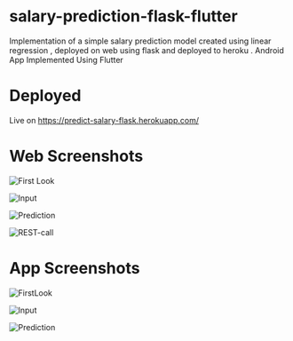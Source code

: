 # salary-prediction-flask-flutter
Implementation of a simple salary prediction model created using linear regression , deployed on web using flask and deployed to heroku . Android App Implemented Using Flutter

# Deployed
Live on https://predict-salary-flask.herokuapp.com/

# Web Screenshots

![First Look](https://github.com/IamAnkitSharma/salary-prediction-python/blob/master/screenshots/web/FirstLook.PNG?raw=true)

![Input](https://github.com/IamAnkitSharma/salary-prediction-python/blob/master/screenshots/web/Input.PNG?raw=true)


![Prediction](https://github.com/IamAnkitSharma/salary-prediction-python/blob/master/screenshots/web/Prediction.PNG?raw=true)


![REST-call](https://github.com/IamAnkitSharma/salary-prediction-python/blob/master/screenshots/web/REST-Call.PNG?raw=true)




# App Screenshots


![FirstLook](https://github.com/IamAnkitSharma/salary-prediction-python/blob/master/screenshots/app/FirstLook.jpeg?raw=true)

![Input](https://github.com/IamAnkitSharma/salary-prediction-python/blob/master/screenshots/app/InputData.jpeg?raw=true)

![Prediction](https://github.com/IamAnkitSharma/salary-prediction-python/blob/master/screenshots/app/Prediction.jpeg?raw=true)
